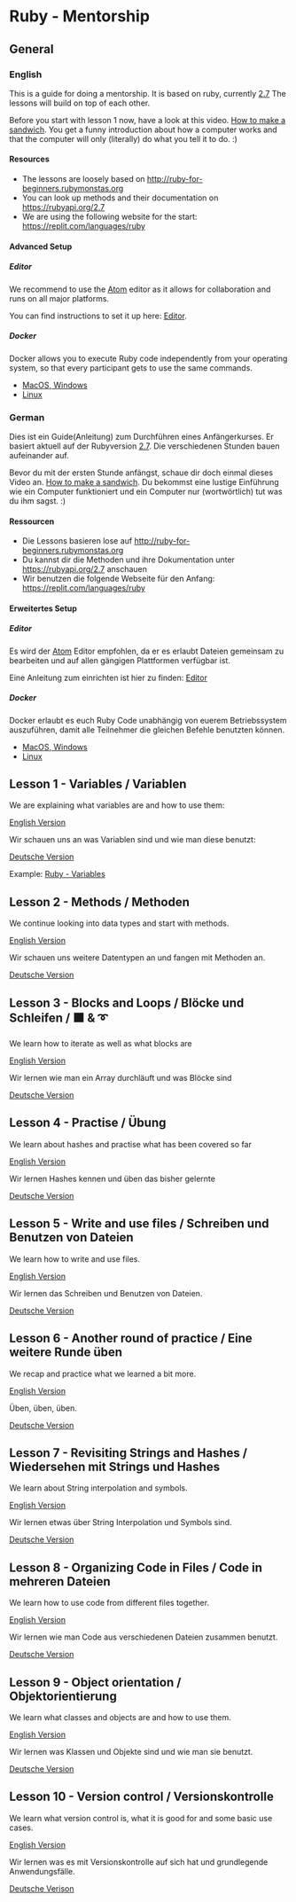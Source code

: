 # Ruby - Mentorship

## General

### English

This is a guide for doing a mentorship. It is based on ruby, currently [2.7](https://rubyapi.org/2.7)
The lessons will build on top of each other.

Before you start with lesson 1 now, have a look at this video.
[How to make a sandwich](https://www.youtube.com/watch?v=U3TsVz_pJf4&t=136s&ab_channel=DigitalDixie).
You get a funny introduction about how a computer works and that the computer will only (literally) do what you tell it to do. :)

#### Resources

* The lessons are loosely based on http://ruby-for-beginners.rubymonstas.org
* You can look up methods and their documentation on https://rubyapi.org/2.7
* We are using the following website for the start: https://replit.com/languages/ruby

#### Advanced Setup

##### Editor

We recommend to use the [Atom](https://atom.io) editor as it allows for collaboration and runs on all major platforms.

You can find instructions to set it up here: [Editor](/setup/editor.md#english).

##### Docker

Docker allows you to execute Ruby code independently from your operating system, so that every participant gets to use the same commands.

- [MacOS, Windows](/setup/docker.md#for-macos-and-windows-user)
- [Linux](/setup/docker.md#for-linux-user)

### German

Dies ist ein Guide(Anleitung) zum Durchführen eines Anfängerkurses. Er basiert aktuell auf der Rubyversion [2.7](https://rubyapi.org/2.7).
Die verschiedenen Stunden bauen aufeinander auf.

Bevor du mit der ersten Stunde anfängst, schaue dir doch einmal dieses Video an.
[How to make a sandwich](https://www.youtube.com/watch?v=U3TsVz_pJf4&t=136s&ab_channel=DigitalDixie).
Du bekommst eine lustige Einführung wie ein Computer funktioniert und ein Computer nur (wortwörtlich) tut was du ihm sagst. :)

#### Ressourcen

* Die Lessons basieren lose auf http://ruby-for-beginners.rubymonstas.org
* Du kannst dir die Methoden und ihre Dokumentation unter https://rubyapi.org/2.7 anschauen
* Wir benutzen die folgende Webseite für den Anfang: https://replit.com/languages/ruby

#### Erweitertes Setup

##### Editor

Es wird der [Atom](https://atom.io) Editor empfohlen, da er es erlaubt Dateien gemeinsam zu bearbeiten und auf allen gängigen Plattformen verfügbar ist.

Eine Anleitung zum einrichten ist hier zu finden: [Editor](/setup/editor.md#german)

##### Docker

Docker erlaubt es euch Ruby Code unabhängig von euerem Betriebssystem auszuführen, damit alle Teilnehmer die gleichen Befehle benutzten können.

- [MacOS, Windows](/setup/docker.md#f%C3%BCr-macos-und-windows-benutzer )
- [Linux](/setup/docker.md#for-linux-user-1)

## Lesson 1 - Variables / Variablen

We are explaining what variables are and how to use them:

[English Version](/lessons/1-variables.md#english)

Wir schauen uns an was Variablen sind und wie man diese benutzt:

[Deutsche Version](/lessons/1-variables.md#german)

Example: [Ruby - Variables](/lessons/examples/1_variables.rb)

## Lesson 2 - Methods / Methoden

We continue looking into data types and start with methods.

[English Version](/lessons/2-methods.md#english)

Wir schauen uns weitere Datentypen an und fangen mit Methoden an.

[Deutsche Version](/lessons/2-methods.md#german)

## Lesson 3 - Blocks and Loops / Blöcke und Schleifen / ⬛ & ➰

We learn how to iterate as well as what blocks are

[English Version](/lessons/3-blocks-and-loops.md#english)

Wir lernen wie man ein Array durchläuft und was Blöcke sind

[Deutsche Version](/lessons/3-blocks-and-loops.md#german)

## Lesson 4 - Practise / Übung

We learn about hashes and practise what has been covered so far

[English Version](/lessons/4-practise.md#english)

Wir lernen Hashes kennen und üben das bisher gelernte

[Deutsche Version](/lessons/4-practise.md#german)

## Lesson 5 - Write and use files / Schreiben und Benutzen von Dateien

We learn how to write and use files.

[English Version](lessons/5-write-and-use-files.md#english)

Wir lernen das Schreiben und Benutzen von Dateien.

[Deutsche Version](lessons/5-write-and-use-files.md#deutsch)

## Lesson 6 - Another round of practice / Eine weitere Runde üben

We recap and practice what we learned a bit more.

[English Version](lessons/6-practice.md#english)

Üben, üben, üben.

[Deutsche Version](lessons/6-practice.md#deutsch)

## Lesson 7 - Revisiting Strings and Hashes / Wiedersehen mit Strings und Hashes

We learn about String interpolation and symbols.

[English Version](lessons/7-revisiting-strings-and-hashes.md#english)

Wir lernen etwas über String Interpolation und Symbols sind.

[Deutsche Version](lessons/7-revisiting-strings-and-hashes.md#deutsch)

## Lesson 8 - Organizing Code in Files / Code in mehreren Dateien

We learn how to use code from different files together.

[English Version](lessons/8-organizing-code-in-files.md#english)

Wir lernen wie man Code aus verschiedenen Dateien zusammen benutzt.

[Deutsche Version](lessons/8-organizing-code-in-files.md#deutsch)

## Lesson 9 - Object orientation / Objektorientierung

We learn what classes and objects are and how to use them.

[English Version](lessons/9-object-orientation.md#english)

Wir lernen was Klassen und Objekte sind und wie man sie benutzt.

[Deutsche Version](lessons/9-object-orientation.md#deutsch)

## Lesson 10 - Version control / Versionskontrolle

We learn what version control is, what it is good for and some basic use cases.

[English Version](lessons/10-version-control.md#english)

Wir lernen was es mit Versionskontrolle auf sich hat und grundlegende
Anwendungsfälle.

[Deutsche Verison](lessons/10-version-control.md#deutsch)
